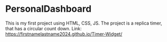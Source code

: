 # PersonalDashboard
This is my first project using HTML, CSS, JS. The project is a replica timer, that has a circular count down.
Link: https://firstnamelastname2024.github.io/Timer-Widget/
